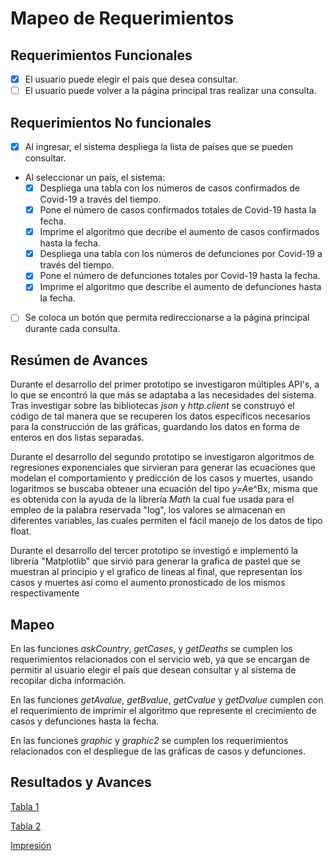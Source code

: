 # Mapeo de Requerimientos

## Requerimientos Funcionales

- [x] El usuario puede elegir el país que desea consultar.
- [ ] El usuario puede volver a la página principal tras realizar una consulta.

## Requerimientos No funcionales

- [x] Al ingresar, el sistema despliega la lista de países que se pueden consultar.
- Al seleccionar un país, el sistema:
    - [x] Despliega una tabla con los números de casos confirmados de Covid-19 a través del tiempo.
    - [x] Pone el número de casos confirmados totales de Covid-19 hasta la fecha.
    - [x] Imprime el algoritmo que decribe el aumento de casos confirmados hasta la fecha.
    - [x] Despliega una tabla con los números de defunciones por Covid-19 a través del tiempo.
    - [x] Pone el número de defunciones totales por Covid-19 hasta la fecha.
    - [x] Imprime el algoritmo que describe el aumento de defunciones hasta la fecha.
- [ ] Se coloca un botón que permita redireccionarse a la página principal durante cada consulta.

## Resúmen de Avances

Durante el desarrollo del primer prototipo se investigaron múltiples API's, a lo que se encontró la que más se adaptaba a las necesidades del sistema. Tras investigar sobre las bibliotecas *json* y *http.client* se construyó el código de tal manera que se recuperen los datos específicos necesarios para la construcción de las gráficas, guardando los datos en forma de enteros en dos listas separadas.

Durante el desarrollo del segundo prototipo se investigaron algoritmos de regresiones exponenciales que sirvieran para generar las ecuaciones que modelan el comportamiento y predicción de los casos y muertes, usando logaritmos se buscaba obtener una ecuación del tipo *y=A*e^Bx, misma que es obtenida con la ayuda de la librería *Math* la cual fue usada para el empleo de la palabra reservada "log", los valores se almacenan en diferentes variables, las cuales permiten el fácil manejo de los datos de tipo float.

Durante el desarrollo del tercer prototipo se investigó e implementó la librería "Matplotlib" que sirvió para generar la grafica de pastel que se muestran al principio y el grafico de lineas al final, que representan los casos y muertes así como el aumento pronosticado de los mismos respectivamente


## Mapeo

En las funciones *askCountry*, *getCases*, y *getDeaths* se cumplen los requerimientos relacionados con el servicio web, ya que se encargan de permitir al usuario elegir el país que desean consultar y al sistema de recopilar dicha información.

En las funciones *getAvalue*, *getBvalue*, *getCvalue* y *getDvalue* cumplen con el requerimiento de imprimir el algoritmo que represente el crecimiento de casos y defunciones hasta la fecha.

En las funciones *graphic* y *graphic2* se cumplen los requerimientos relacionados con el despliegue de las gráficas de casos y defunciones.

## Resultados y Avances

[Tabla 1](https://github.com/JoshuaMeza/CodePain_PE/tree/master/Recursos/Tabla1.JPG)

[Tabla 2](https://github.com/JoshuaMeza/CodePain_PE/tree/master/Recursos/Tabla2.JPG)

[Impresión](https://github.com/JoshuaMeza/CodePain_PE/tree/master/Recursos/Impresión.JPG)
